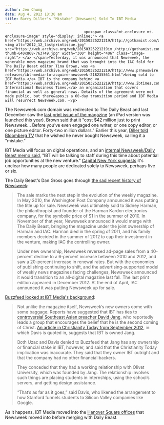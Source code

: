 ```yaml
---
author: Jen Chung
date: Aug 4, 2013 10:30 am
title: Barry Diller's "Mistake" (Newsweek) Sold To IBT Media
---
```


	
										<p><span class="mt-enclosure mt-enclosure-image" style="display: inline;"> <a href="https://web.archive.org/web/20150325221219/http://gothamist.com/attachments/jen/2012_12_lastprintissue.jpg"> <img alt="2012_12_lastprintissue.jpg" src="https://web.archive.org/web/20150325221219im_/http://gothamist.com/assets_c/2012/12/2012_12_lastprintissue-thumb-640x868-763749.jpg" width="300" height="406" class="image-right"> </a> </span>Yesterday, it was announced that Newsweek, the venerable news magazine brand that was brought into the IAC fold for The Daily Beast editor Tina Brown, was <a href="https://web.archive.org/web/20150325221219/http://www.prnewswire.com/news-releases/ibt-media-to-acquire-newsweek-218235561.html">being sold to IBT Media.</a> IBT is the company behind <a href="https://web.archive.org/web/20150325221219/http://www.ibtimes.com/us">The International Business Times,</a> an organization that covers financial as well as general news. Details of the agreement were not made public, but there&apos;s a 60-day transition period and IBT Media will resurrect Newsweek.com. </p>

<p>The Newsweek.com domain was redirected to The Daily Beast and last December saw the <a href="https://web.archive.org/web/20150325221219/http://gothamist.com/2012/12/23/newsweeks_last_print_issue_cover_ha.php">last print issue of the magazine</a> (an iPad version was launched this year). <a href="https://web.archive.org/web/20150325221219/http://nymag.com/news/features/tina-brown-2012-11/index1.html">Brown said that it</a> &quot;cost $42 million just to print Newsweek... Before you&#x2019;ve even engaged one writer, or one copy editor, or one picture editor. Forty-two million dollars.&quot; Earlier this year, <a href="https://web.archive.org/web/20150325221219/http://www.nypost.com/p/news/business/out_of_his_hair_diller_selling_newsweek_iFW1wgquArzZkMr8gKCeYP">Diller told Bloomberg TV</a> that he wished he never bought Newsweek, calling it a &quot;mistake.&quot;</p>

<p>IBT Media will focus on digital operations, and an <a href="https://web.archive.org/web/20150325221219/http://www.capitalnewyork.com/article/media/2013/08/8532532/newsweek-has-been-sold-ibt-media-publishers-international-business-tim">internal Newsweek/Daily Beast memo said</a>, &quot;IBT will be talking to staff during this time about potential job opportunities at the new venture.&quot; <a href="https://web.archive.org/web/20150325221219/http://www.capitalnewyork.com/article/media/2013/08/8532532/newsweek-has-been-sold-ibt-media-publishers-international-business-tim">Capital New York suggests</a> it&apos;s unclear how many people are dedicated solely to Newsweek, perhaps five or six.</p>

<p>The Daily Beast&apos;s Dan Gross goes through <a href="https://web.archive.org/web/20150325221219/http://www.thedailybeast.com/articles/2013/08/03/newsweek-magazine-sold-to-ibt-media.html">the sad recent history of Newsweek</a>:</p><blockquote>The sale marks the next step in the evolution of the weekly magazine. In May 2010, the Washington Post Company announced it was putting the title up for sale. Newsweek was ultimately sold to Sidney Harman, the philanthropist and founder of the Harman Kardon electronics company, for the symbolic price of $1 in the summer of 2010. In November of that year, Newsweek announced it would merge with The Daily Beast, bringing the magazine under the joint ownership of Harman and IAC. Harman died in the spring of 2011, and his family members decided in the summer of 2012 to cap their investment in the venture, making IAC the controlling owner.<p></p>

<p>Under new ownership, Newsweek reversed ad-page sales from a 40-percent decline to a 6-percent increase between 2010 and 2012, and saw a 20-percent increase in renewal rates. But with the economics of publishing continuing to shift, and the advertising-supported model of weekly news magazines facing challenges, Newsweek announced it would transition to an all-digital magazine last fall. The last print edition appeared in December 2012. At the end of April, IAC announced it was putting Newsweek up for sale.</p></blockquote><a href="https://web.archive.org/web/20150325221219/http://www.buzzfeed.com/peterlauria/barry-dillers-newsweek-experiment-is-over">Buzzfeed looked at IBT Media&apos;s background</a>:<blockquote>Not unlike the magazine itself, Newsweek&#x2019;s new owners come with some baggage. Reports have suggested that IBT has ties to <a href="https://web.archive.org/web/20150325221219/http://www.christianitytoday.com/ct/2012/september-web-only/david-jang-second-coming-christ-singapore.html?paging=off">controversial Southeast Asian preacher David Jang</a>, who reportedly leads a group that encourages the belief that he is the second coming of Christ. <a href="https://web.archive.org/web/20150325221219/http://www.christianitytoday.com/ct/2012/september-web-only/david-jang-second-coming-christ-singapore.html?paging=off">An article in Christianity Today from September 2012</a>, in which Davis is quoted in, suggests that IBT is owned Jang.<p></p>

<p>Both Uzac and Davis denied to Buzzfeed that Jang has any ownership or financial stake in IBT, however, and said that the Christianity Today implication was inaccurate. They said that they owner IBT outright and that the company had no other financial backers.</p>

<p>They conceded that they had a working relationship with Olivet University, which was founded by Jang. The relationship involves such things are placing students in internships, using the school&#x2019;s servers, and getting design assistance.</p>

<p>&#x201C;That&#x2019;s as far as it goes,&#x201D; said Davis, who likened the arrangement to how Stanford funnels students to Silicon Valley companies like Google.</p></blockquote>As it happens, IBT Media moved into the <a href="https://web.archive.org/web/20150325221219/http://observer.com/2011/07/braving-bad-juju-international-business-times-moves-into-newsweeks-old-newsroom/">Hanover Square offices</a> that Newsweek moved into before merging with Daily Beast.<p></p>					
										
									
				